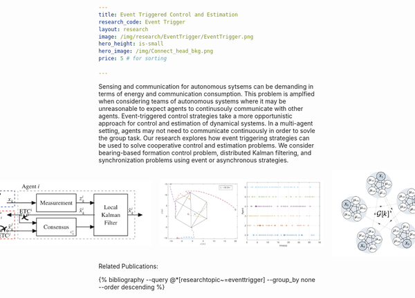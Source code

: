 ```yaml
---
title: Event Triggered Control and Estimation
research_code: Event Trigger
layout: research
image: /img/research/EventTrigger/EventTrigger.png
hero_height: is-small
hero_image: /img/Connect_head_bkg.png 
price: 5 # for sorting 

---
```


Sensing and communication for autonomous sytsems can be demanding in terms of energy and communication consumption.  This problem is amplfied when considering teams of autonomous systems where it may be unreasonable to expect agents to continusouly communicate with other agents.  Event-triggered control strategies take a more opportunistic approach for control and estimation of dynamical systems.  In a multi-agent setting, agents may not need to communicate continuously in order to sovle the group task.  Our research explores how event triggering strategies can be used to solve cooperative control and estimation problems.  We consider bearing-based formation control problem, distributed Kalman filtering, and synchronization problems using event or asynchronous strategies.


<div style="display: flex; justify-content: center;">
  <img src="/img/research/EventTrigger/Kalman_ETC.png" alt="Kalman Event Triggered Filter" style="max-width: 75%; margin: 0 10px; object-fit: contain; max-height: 200px;">
  <img src="/img/research/EventTrigger/formation_etc.png" alt="Event triggered formation control" style="max-width: 75%; margin: 0 10px; object-fit: contain; max-height: 200px;">
  <img src="/img/research/EventTrigger/emulation_sync.png" alt="Asynchronous synchronization" style="max-width: 75%; margin: 0 10px; object-fit: contain; max-height: 200px;">
</div>

<p class="title is-4">Related Publications:</p>
{% bibliography --query @*[researchtopic~=eventtrigger] --group_by none --order descending %}
